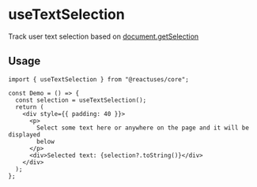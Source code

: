 # useTextSelection

Track user text selection based on [document.getSelection](https://developer.mozilla.org/en-US/docs/Web/API/Document/getSelection)

## Usage

```tsx
import { useTextSelection } from "@reactuses/core";

const Demo = () => {
  const selection = useTextSelection();
  return (
    <div style={{ padding: 40 }}>
      <p>
        Select some text here or anywhere on the page and it will be displayed
        below
      </p>
      <div>Selected text: {selection?.toString()}</div>
    </div>
  );
};
```
